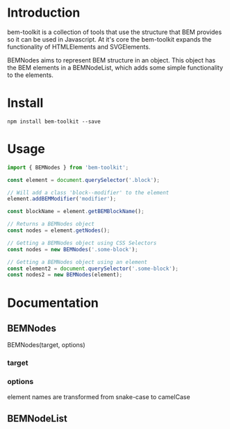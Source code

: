 # Introduction

bem-toolkit is a collection of tools that use the structure that BEM provides so it can be used in Javascript. At it's core the bem-toolkit expands the functionality of HTMLElements and SVGElements.

BEMNodes aims to represent BEM structure in an object. This object has the BEM elements in a BEMNodeList, which adds some simple functionality to the elements.

# Install

```
npm install bem-toolkit --save
```

# Usage

```javascript
import { BEMNodes } from 'bem-toolkit';

const element = document.querySelector('.block');

// Will add a class 'block--modifier' to the element
element.addBEMModifier('modifier');

const blockName = element.getBEMBlockName();

// Returns a BEMNodes object
const nodes = element.getNodes();

// Getting a BEMNodes object using CSS Selectors
const nodes = new BEMNodes('.some-block');

// Getting a BEMNodes object using an element
const element2 = document.querySelector('.some-block');
const nodes2 = new BEMNodes(element);
```

# Documentation

## BEMNodes

BEMNodes(target, options)

### target

### options

element names are transformed from snake-case to camelCase

## BEMNodeList
